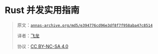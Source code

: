 # Rust 并发实用指南

> 原文：[`annas-archive.org/md5/e394776cd96e3df8f7f958aba47c8514`](https://annas-archive.org/md5/e394776cd96e3df8f7f958aba47c8514)
> 
> 译者：[飞龙](https://github.com/wizardforcel)
> 
> 协议：[CC BY-NC-SA 4.0](http://creativecommons.org/licenses/by-nc-sa/4.0/)